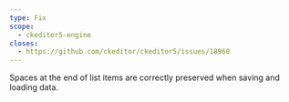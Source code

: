 ```yaml
---
type: Fix
scope:
  - ckeditor5-engine
closes:
  - https://github.com/ckeditor/ckeditor5/issues/18960
---
```


Spaces at the end of list items are correctly preserved when saving and loading data.
